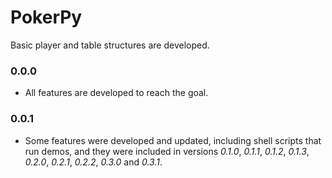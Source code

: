 # PokerPy
Basic player and table structures are developed.

### 0.0.0
- All features are developed to reach the goal.

### 0.0.1
- Some features were developed and updated, including shell scripts that run demos, and they were included in versions *0.1.0*, *0.1.1*, *0.1.2*, *0.1.3*, *0.2.0*, *0.2.1*, *0.2.2*, *0.3.0* and *0.3.1*.